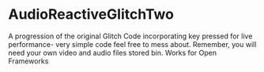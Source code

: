 # AudioReactiveGlitchTwo
A progression of the original Glitch Code incorporating key pressed for live performance- very simple code feel free to mess about.  Remember, you will need your own video and audio files stored bin.  Works for Open Frameworks
